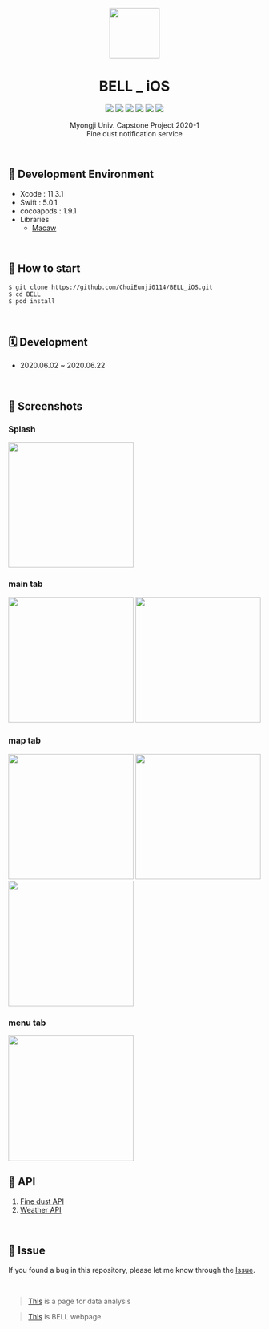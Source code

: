 <p align="center">
  <img src="./screenshot/BELLIc.png" width="100"> <br/>
</p>

<h1 align="center"> BELL _ iOS </h1>

<p align="center">
  
  <img src="https://img.shields.io/badge/Capstone-2020-red" />
  <img src="https://img.shields.io/badge/BELL-ff69b4" />
  <img src="https://img.shields.io/badge/swift-5-orange" />
  <img src="https://img.shields.io/badge/Xcode-11.3.1-yellow" />
  <img src="https://img.shields.io/badge/cocoapods-1.9.1-pink" />
  <img src="https://img.shields.io/badge/MJU-blue" />
   
</p>

<p align="center">
  Myongji Univ. Capstone Project 2020-1 <br/> 
  Fine dust notification service
</p>

<br/>

## 📕 Development Environment

- Xcode : 11.3.1
- Swift : 5.0.1
- cocoapods : 1.9.1
- Libraries
  - [Macaw](https://github.com/exyte/Macaw)

<br/>

## 📕 How to start

```
$ git clone https://github.com/ChoiEunji0114/BELL_iOS.git
$ cd BELL
$ pod install
```

<br/>

## 🗓 Development

- 2020.06.02 ~ 2020.06.22

<br/>

## 📱 Screenshots 

### Splash

<img src="./screenshot/splash.gif" width="250">

### main tab

<img src="./screenshot/main1.gif" width="250"> <img src="./screenshot/main2.gif" width="250"> 

### map tab

<img src="./screenshot/map0.gif" width="250"> <img src="./screenshot/map1.gif" width="250"> <img src="./screenshot/map2.gif" width="250">

### menu tab

<img src="./screenshot/menu.gif" width="250">

<br/>

## 📕 API

1. [Fine dust API](https://www.data.go.kr/dataset/15000581/openapi.do)
2. [Weather API](https://openweathermap.org/)

<br/>

## 🐛 Issue

If you found a bug in this repository, please let me know through the [Issue](https://github.com/ChoiEunji0114/BELL_iOS/issues).

<br/>

> [This](https://github.com/mju-capstone/BELL_data_analysis) is a page for data analysis 

> [This](https://github.com/mju-capstone/BELL_web) is BELL webpage

